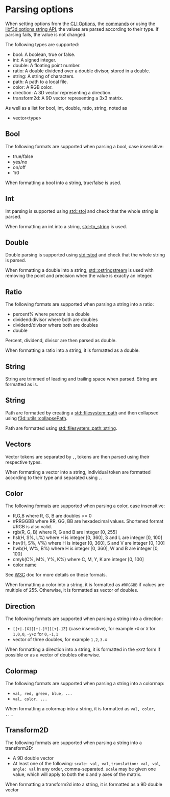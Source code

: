 # Parsing options

When setting options from the [CLI Options](OPTIONS.md), the [commands](COMMANDS.md) or using the [libf3d options string API](../libf3d/OPTIONS.md#string-api), the values are parsed according to their type. If parsing fails, the value is not changed.

The following types are supported:

- bool: A boolean, true or false.
- int: A signed integer.
- double: A floating point number.
- ratio: A double dividend over a double divisor, stored in a double.
- string: A string of characters.
- path: A path to a local file.
- color: A RGB color.
- direction: A 3D vector representing a direction.
- transform2d: A 9D vector representing a 3x3 matrix.

As well as a list for bool, int, double, ratio, string, noted as

- vector\<type\>

## Bool

The following formats are supported when parsing a bool, case insensitive:

- true/false
- yes/no
- on/off
- 1/0

When formatting a bool into a string, true/false is used.

## Int

Int parsing is supported using [std::stoi](https://en.cppreference.com/w/cpp/string/basic_string/stol) and check
that the whole string is parsed.

When formatting an int into a string, [std::to_string](https://en.cppreference.com/w/cpp/string/basic_string/to_string) is used.

## Double

Double parsing is supported using [std::stod](https://en.cppreference.com/w/cpp/string/basic_string/stol) and check
that the whole string is parsed.

When formatting a double into a string, [std::ostringstream](https://en.cppreference.com/w/cpp/io/basic_ostringstream) is used
with removing the point and precision when the value is exactly an integer.

## Ratio

The following formats are supported when parsing a string into a ratio:

- percent% where percent is a double
- dividend:divisor where both are doubles
- dividend/divisor where both are doubles
- double

Percent, dividend, divisor are then parsed as double.

When formatting a ratio into a string, it is formatted as a double.

## String

String are trimmed of leading and trailing space when parsed.
String are formatted as is.

## String

Path are formatted by creating a [std::filesystem::path](https://en.cppreference.com/w/cpp/filesystem/path/path)
and then collapsed using [f3d::utils::collapsePath](https://f3d.app/doc/libf3d/doxygen/api/classf3d_1_1utils.html#_CPPv4N3f3d5utils12collapsePathERKNSt10filesystem4pathERKNSt10filesystem4pathE).

Path are formatted using [std::filesystem::path::string](https://en.cppreference.com/w/cpp/filesystem/path/string).

## Vectors

Vector tokens are separated by `,`, tokens are then parsed using their respective types.

When formatting a vector into a string, individual token are formatted according to their type and separated using `,`.

## Color

The following formats are supported when parsing a color, case insensitive:

- R,G,B where R, G, B are doubles >= 0
- #RRGGBB where RR, GG, BB are hexadecimal values. Shortened format #RGB is also valid.
- rgb(R, G, B) where R, G and B are integer [0, 255]
- hsl(H, S%, L%) where H is integer [0, 360], S and L are integer [0, 100]
- hsv(H, S%, V%) where H is integer [0, 360], S and V are integer [0, 100]
- hwb(H, W%, B%) where H is integer [0, 360], W and B are integer [0, 100]
- cmyk(C%, M%, Y%, K%) where C, M, Y, K are integer [0, 100]
- [color name](https://htmlpreview.github.io/?https://github.com/Kitware/vtk-examples/blob/gh-pages/VTKNamedColorPatches.html)

See [W3C](https://www.w3.org/TR/css-color-3/#rgb-color) doc for more details on these formats.

When formatting a color into a string, it is formatted as `#RRGGBB` if values are multiple of 255. Otherwise, it is formatted as vector of doubles.

## Direction

The following formats are supported when parsing a string into a direction:

- `[[+|-]X][[+|-]Y][[+|-]Z]` (case insensitive), for example `+X` or `X` for `1,0,0`, `-y+z` for `0,-1,1`
- vector of three doubles, for example `1,2,3.4`

When formatting a direction into a string, it is formatted in the `±XYZ` form if possible or as a vector of doubles otherwise.

## Colormap

The following formats are supported when parsing a string into a colormap:

- `val, red, green, blue, ...`
- `val, color, ...`

When formatting a colormap into a string, it is formatted as `val, color, ...`.

## Transform2D

The following formats are supported when parsing a string into a transform2D:

- A 9D double vector
- At least one of the following: `scale: val, val`, `translation: val, val`, `angle: val` in any order, comma-separated. `scale` may be given one value, which will apply to both the x and y axes of the matrix.

When formatting a transform2d into a string, it is formatted as a 9D double vector
